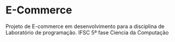 # E-Commerce
Projeto de E-commerce em desenvolvimento para a disciplina de Laboratório de programação. IFSC 5ª fase Ciencia da Computação
